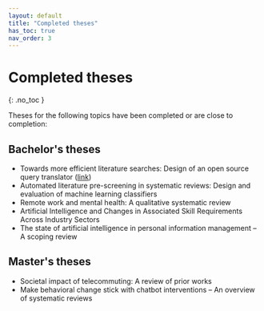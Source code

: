 ```yaml
---
layout: default
title: "Completed theses"
has_toc: true
nav_order: 3
---
```


# Completed theses
{: .no_toc }

Theses for the following topics have been completed or are close to completion:


## Bachelor's theses

- Towards more efficient literature searches: Design of an open source query translator ([link](https://github.com/CoLRev-Environment/search-query))
- Automated literature pre-screening in systematic reviews: Design and evaluation of machine learning classifiers
- Remote work and mental health: A qualitative systematic review
- Artificial Intelligence and Changes in Associated Skill Requirements Across Industry Sectors
- The state of artificial intelligence in personal information management – A scoping review

## Master's theses

- Societal impact of telecommuting: A review of prior works
- Make behavioral change stick with chatbot interventions – An overview of systematic reviews